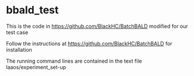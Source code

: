 # bbald_test

This is the code in https://github.com/BlackHC/BatchBALD modified for our test case

Follow the instructions at https://github.com/BlackHC/BatchBALD for installation 

The running command lines are contained in the text file laaos/experiment_set-up  
